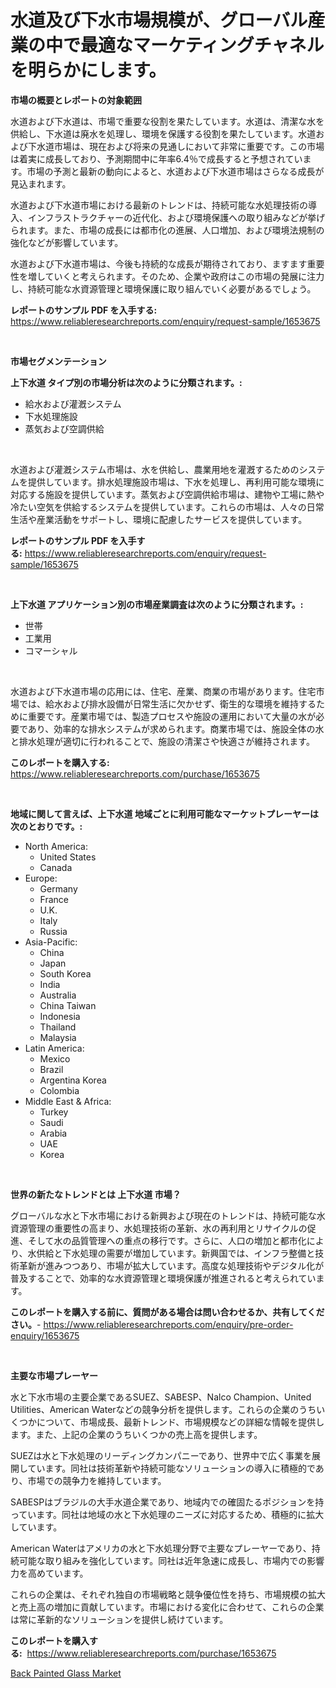 <p><h1>水道及び下水市場規模が、グローバル産業の中で最適なマーケティングチャネルを明らかにします。</h1></p><p><strong>市場の概要とレポートの対象範囲</strong></p>
<p><p>水道および下水道は、市場で重要な役割を果たしています。水道は、清潔な水を供給し、下水道は廃水を処理し、環境を保護する役割を果たしています。水道および下水道市場は、現在および将来の見通しにおいて非常に重要です。この市場は着実に成長しており、予測期間中に年率6.4％で成長すると予想されています。市場の予測と最新の動向によると、水道および下水道市場はさらなる成長が見込まれます。</p><p>水道および下水道市場における最新のトレンドは、持続可能な水処理技術の導入、インフラストラクチャーの近代化、および環境保護への取り組みなどが挙げられます。また、市場の成長には都市化の進展、人口増加、および環境法規制の強化などが影響しています。</p><p>水道および下水道市場は、今後も持続的な成長が期待されており、ますます重要性を増していくと考えられます。そのため、企業や政府はこの市場の発展に注力し、持続可能な水資源管理と環境保護に取り組んでいく必要があるでしょう。</p></p>
<p><strong>レポートのサンプル PDF を入手する:</strong> <a href="https://www.reliableresearchreports.com/enquiry/request-sample/1653675">https://www.reliableresearchreports.com/enquiry/request-sample/1653675</a></p>
<p>&nbsp;</p>
<p><strong>市場セグメンテーション</strong></p>
<p><strong>上下水道 タイプ別の市場分析は次のように分類されます。:</strong></p>
<p><ul><li>給水および灌漑システム</li><li>下水処理施設</li><li>蒸気および空調供給</li></ul></p>
<p>&nbsp;</p>
<p><p>水道および灌漑システム市場は、水を供給し、農業用地を灌漑するためのシステムを提供しています。排水処理施設市場は、下水を処理し、再利用可能な環境に対応する施設を提供しています。蒸気および空調供給市場は、建物や工場に熱や冷たい空気を供給するシステムを提供しています。これらの市場は、人々の日常生活や産業活動をサポートし、環境に配慮したサービスを提供しています。</p></p>
<p><strong>レポートのサンプル PDF を入手する:</strong>&nbsp;<a href="https://www.reliableresearchreports.com/enquiry/request-sample/1653675">https://www.reliableresearchreports.com/enquiry/request-sample/1653675</a></p>
<p>&nbsp;</p>
<p><strong> 上下水道 アプリケーション別の市場産業調査は次のように分類されます。:</strong></p>
<p><ul><li>世帯</li><li>工業用</li><li>コマーシャル</li></ul></p>
<p>&nbsp;</p>
<p><p>水道および下水道市場の応用には、住宅、産業、商業の市場があります。住宅市場では、給水および排水設備が日常生活に欠かせず、衛生的な環境を維持するために重要です。産業市場では、製造プロセスや施設の運用において大量の水が必要であり、効率的な排水システムが求められます。商業市場では、施設全体の水と排水処理が適切に行われることで、施設の清潔さや快適さが維持されます。</p></p>
<p><strong>このレポートを購入する:</strong>&nbsp; <a href="https://www.reliableresearchreports.com/purchase/1653675">https://www.reliableresearchreports.com/purchase/1653675</a></p>
<p>&nbsp;</p>
<p><strong>地域に関して言えば、上下水道 地域ごとに利用可能なマーケットプレーヤーは次のとおりです。:</strong></p>
<p><ul>
    <li>
        North America:
        <ul>
            <li>United States</li>
            <li>Canada</li>
        </ul>
    </li>
    <li>
        Europe:
        <ul>
            <li>Germany</li>
            <li>France</li>
            <li>U.K.</li>
            <li>Italy</li>
            <li>Russia</li>
        </ul>
    </li>
    <li>
        Asia-Pacific:
        <ul>
            <li>China</li>
            <li>Japan</li>
            <li>South Korea</li>
            <li>India</li>
            <li>Australia</li>
            <li>China Taiwan</li>
            <li>Indonesia</li>
            <li>Thailand</li>
            <li>Malaysia</li>
        </ul>
    </li>
    <li>
        Latin America:
        <ul>
            <li>Mexico</li>
            <li>Brazil</li>
            <li>Argentina Korea</li>
            <li>Colombia</li>
        </ul>
    </li>
    <li>
        Middle East & Africa:
        <ul>
            <li>Turkey</li>
            <li>Saudi</li>
            <li>Arabia</li>
            <li>UAE</li>
            <li>Korea</li>
        </ul>
    </li>
    </ul></p>
<p>&nbsp;</p>
<p><strong>世界の新たなトレンドとは 上下水道 市場？</strong></p>
<p><p>グローバルな水と下水市場における新興および現在のトレンドは、持続可能な水資源管理の重要性の高まり、水処理技術の革新、水の再利用とリサイクルの促進、そして水の品質管理への重点の移行です。さらに、人口の増加と都市化により、水供給と下水処理の需要が増加しています。新興国では、インフラ整備と技術革新が進みつつあり、市場が拡大しています。高度な処理技術やデジタル化が普及することで、効率的な水資源管理と環境保護が推進されると考えられています。</p></p>
<p><strong>このレポートを購入する前に、質問がある場合は問い合わせるか、共有してください。</strong>- <a href="https://www.reliableresearchreports.com/enquiry/pre-order-enquiry/1653675">https://www.reliableresearchreports.com/enquiry/pre-order-enquiry/1653675</a></p>
<p>&nbsp;</p>
<p><strong>主要な市場プレーヤー</strong></p>
<p><p>水と下水市場の主要企業であるSUEZ、SABESP、Nalco Champion、United Utilities、American Waterなどの競争分析を提供します。これらの企業のうちいくつかについて、市場成長、最新トレンド、市場規模などの詳細な情報を提供します。また、上記の企業のうちいくつかの売上高を提供します。</p><p>SUEZは水と下水処理のリーディングカンパニーであり、世界中で広く事業を展開しています。同社は技術革新や持続可能なソリューションの導入に積極的であり、市場での競争力を維持しています。</p><p>SABESPはブラジルの大手水道企業であり、地域内での確固たるポジションを持っています。同社は地域の水と下水処理のニーズに対応するため、積極的に拡大しています。</p><p>American Waterはアメリカの水と下水処理分野で主要なプレーヤーであり、持続可能な取り組みを強化しています。同社は近年急速に成長し、市場内での影響力を高めています。</p><p>これらの企業は、それぞれ独自の市場戦略と競争優位性を持ち、市場規模の拡大と売上高の増加に貢献しています。市場における変化に合わせて、これらの企業は常に革新的なソリューションを提供し続けています。</p></p>
<p><strong>このレポートを購入する:</strong>&nbsp;&nbsp;<a href="https://www.reliableresearchreports.com/purchase/1653675">https://www.reliableresearchreports.com/purchase/1653675</a></p>
<p><p><a href="https://glittery-fuchsia-86a.notion.site/Back-Painted-Glass-Market-Growth-Market-Trends-COVID-19-Impact-and-Forecasts-for-period-from-2024-297886c942834c01ae05d27784ec6c08">Back Painted Glass Market</a></p></p>